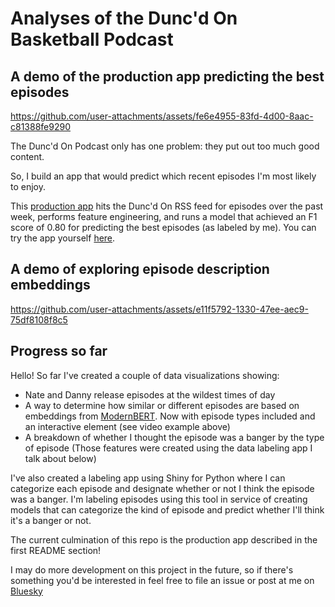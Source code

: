 # Analyses of the Dunc'd On Basketball Podcast

## A demo of the production app predicting the best episodes

https://github.com/user-attachments/assets/fe6e4955-83fd-4d00-8aac-c81388fe9290

The Dunc'd On Podcast only has one problem: they put out too much good content.

So, I build an app that would predict which recent episodes I'm most likely to enjoy.

This [production app](https://duncd-on-predictor-44887993798.us-central1.run.app/) hits the Dunc'd On RSS feed for episodes over the past week, performs feature engineering, and runs a model that achieved an F1 score of 0.80 for predicting the best episodes (as labeled by me). You can try the app yourself [here](https://duncd-on-predictor-44887993798.us-central1.run.app/).

## A demo of exploring episode description embeddings

https://github.com/user-attachments/assets/e11f5792-1330-47ee-aec9-75df8108f8c5

## Progress so far

Hello! So far I've created a couple of data visualizations showing:
- Nate and Danny release episodes at the wildest times of day
- A way to determine how similar or different episodes are based on embeddings from [ModernBERT](https://huggingface.co/blog/modernbert). Now with episode types included and an interactive element (see video example above)
- A breakdown of whether I thought the episode was a banger by the type of episode (Those features were created using the data labeling app I talk about below)

I've also created a labeling app using Shiny for Python where I can categorize each episode and designate whether or not I think the episode was a banger. I'm labeling episodes using this tool in service of creating models that can categorize the kind of episode and predict whether I'll think it's a banger or not.

The current culmination of this repo is the production app described in the first README section!

I may do more development on this project in the future, so if there's something you'd be interested in feel free to file an issue or post at me on [Bluesky](https://bsky.app/profile/mcmullarkey.bsky.social)